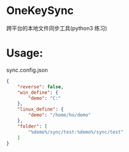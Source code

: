 # OneKeySync
跨平台的本地文件同步工具(python3 练习)

# Usage:

sync.config.json
```json
{
    "reverse": false,
    "win_define": {
        "demo": "C:"
    },
    "linux_define": {
        "demo": "/home/ho/demo"
    },
    "folder": [
        "%demo%/sync/test:%demo%/sync/test"
    ]
}
```
